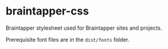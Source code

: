 # braintapper-css

Braintapper stylesheet used for Braintapper sites and projects.

Prerequisite font files are in the `dist/fonts` folder.
